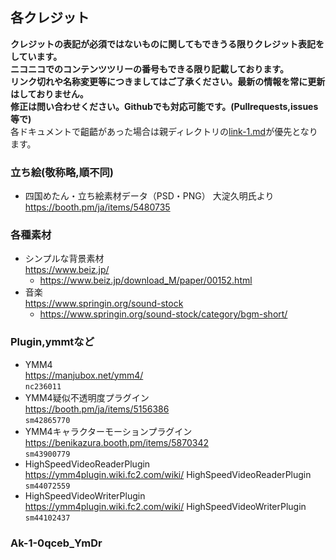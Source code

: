 ## 各クレジット
**クレジットの表記が必須ではないものに関してもできうる限りクレジット表記をしています。**  
**ニコニコでのコンテンツツリーの番号もできる限り記載しております。**  
**リンク切れや名称変更等につきましてはご了承ください。最新の情報を常に更新はしておりません。**  
**修正は問い合わせください。Githubでも対応可能です。(Pullrequests,issues等で)**  
各ドキュメントで齟齬があった場合は親ディレクトリの[link-1.md](../link-1.md)が優先となります。

### 立ち絵(敬称略,順不同)
- 四国めたん・立ち絵素材データ（PSD・PNG） 大淀久明氏より  
https://booth.pm/ja/items/5480735  

### 各種素材
- シンプルな背景素材   
https://www.beiz.jp/  
    - https://www.beiz.jp/download_M/paper/00152.html  
- 音楽  
https://www.springin.org/sound-stock  
    - https://www.springin.org/sound-stock/category/bgm-short/  

### Plugin,ymmtなど
- YMM4  
https://manjubox.net/ymm4/  
`nc236011`  
- YMM4疑似不透明度プラグイン  
https://booth.pm/ja/items/5156386  
`sm42865770`  
- YMM4キャラクターモーションプラグイン  
https://benikazura.booth.pm/items/5870342  
`sm43900779`  
- HighSpeedVideoReaderPlugin  
https://ymm4plugin.wiki.fc2.com/wiki/   HighSpeedVideoReaderPlugin  
`sm44072559`  
- HighSpeedVideoWriterPlugin  
https://ymm4plugin.wiki.fc2.com/wiki/  HighSpeedVideoWriterPlugin  
`sm44102437`  


### Ak-1-0qceb_YmDr

